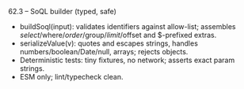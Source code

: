 62.3 – SoQL builder (typed, safe)

- buildSoql(input): validates identifiers against allow-list; assembles $select/$where/$order/$group/$limit/$offset and $-prefixed extras.
- serializeValue(v): quotes and escapes strings, handles numbers/boolean/Date/null, arrays; rejects objects.
- Deterministic tests: tiny fixtures, no network; asserts exact param strings.
- ESM only; lint/typecheck clean.

